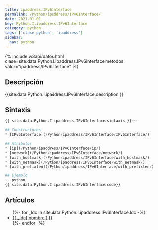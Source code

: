 ```yaml
---
title: ipaddress.IPv6Interface
permalink: /Python/ipaddress/IPv6Interface/
date: 2021-01-01
key: Python.I.ipaddress.IPv6Interface
category: python
tags: ['clase python', 'ipaddress']
sidebar: 
  nav: python
---
```


{% include w3api/datos.html clase=site.data.Python.I.ipaddress.IPv6Interface.metodos valor="ipaddress/IPv6Interface" %}

## Descripción
{{site.data.Python.I.ipaddress.IPv6Interface.description }}

## Sintaxis
~~~python
{{ site.data.Python.I.ipaddress.IPv6Interface.sintaxis }}~~~

## Constructores
* [IPv6Interface](/Python/ipaddress/IPv6Interface/IPv6Interface/)

## Atributos
* [ip](/Python/ipaddress/IPv6Interface/ip/)
* [network](/Python/ipaddress/IPv6Interface/network/)
* [with_hostmask](/Python/ipaddress/IPv6Interface/with_hostmask/)
* [with_netmask](/Python/ipaddress/IPv6Interface/with_netmask/)
* [with_prefixlen](/Python/ipaddress/IPv6Interface/with_prefixlen/)

## Ejemplo
~~~python
{{ site.data.Python.I.ipaddress.IPv6Interface.code}}
~~~

## Artículos
<ul>
{%- for _ldc in site.data.Python.I.ipaddress.IPv6Interface.ldc -%}
   <li>
       <a href="{{_ldc['url'] }}">{{ _ldc['nombre'] }}</a>
   </li>
{%- endfor -%}
</ul>

